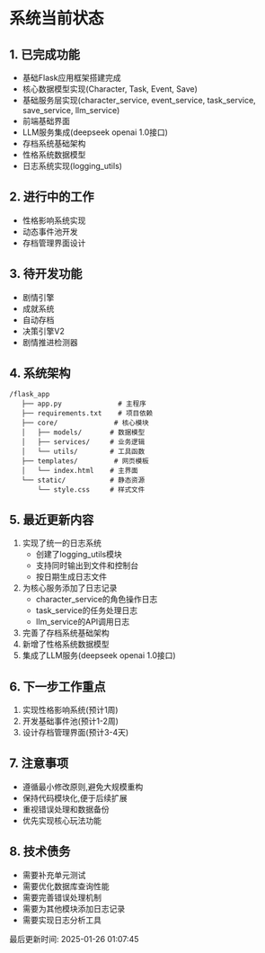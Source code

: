 # 系统当前状态

## 1. 已完成功能
- 基础Flask应用框架搭建完成
- 核心数据模型实现(Character, Task, Event, Save)
- 基础服务层实现(character_service, event_service, task_service, save_service, llm_service)
- 前端基础界面
- LLM服务集成(deepseek openai 1.0接口)
- 存档系统基础架构
- 性格系统数据模型
- 日志系统实现(logging_utils)

## 2. 进行中的工作
- 性格影响系统实现
- 动态事件池开发
- 存档管理界面设计

## 3. 待开发功能
- 剧情引擎
- 成就系统
- 自动存档
- 决策引擎V2
- 剧情推进检测器

## 4. 系统架构
```
/flask_app
   ├── app.py              # 主程序
   ├── requirements.txt    # 项目依赖
   ├── core/              # 核心模块
   │   ├── models/       # 数据模型
   │   ├── services/     # 业务逻辑
   │   └── utils/        # 工具函数
   ├── templates/         # 网页模板
   │   └── index.html    # 主界面
   └── static/           # 静态资源
       └── style.css     # 样式文件
```

## 5. 最近更新内容
1. 实现了统一的日志系统
   - 创建了logging_utils模块
   - 支持同时输出到文件和控制台
   - 按日期生成日志文件
2. 为核心服务添加了日志记录
   - character_service的角色操作日志
   - task_service的任务处理日志
   - llm_service的API调用日志
3. 完善了存档系统基础架构
4. 新增了性格系统数据模型
5. 集成了LLM服务(deepseek openai 1.0接口)

## 6. 下一步工作重点
1. 实现性格影响系统(预计1周)
2. 开发基础事件池(预计1-2周)
3. 设计存档管理界面(预计3-4天)

## 7. 注意事项
- 遵循最小修改原则,避免大规模重构
- 保持代码模块化,便于后续扩展
- 重视错误处理和数据备份
- 优先实现核心玩法功能

## 8. 技术债务
- 需要补充单元测试
- 需要优化数据库查询性能
- 需要完善错误处理机制
- 需要为其他模块添加日志记录
- 需要实现日志分析工具

最后更新时间: 2025-01-26 01:07:45
